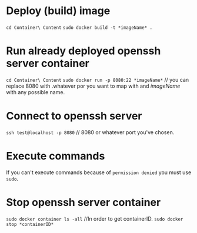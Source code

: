 # Deploy (build) image
`cd Container\ Content`
`sudo docker build -t *imageName* .`

# Run already deployed openssh server container
`cd Container\ Content`
`sudo docker run -p 8080:22 *imageName*` // you can replace 8080 with .whatever por you want to map with and *imageName* with any possible name.

# Connect to openssh server
`ssh test@localhost -p 8080` // 8080 or whatever port you've chosen.

# Execute commands
If you can't execute commands because of `permission denied` you must use `sudo`.

# Stop openssh server container
`sudo docker container ls -all` //In order to get containerID.
`sudo docker stop *containerID*`

